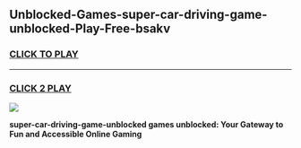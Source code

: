 
## Unblocked-Games-super-car-driving-game-unblocked-Play-Free-bsakv
<h3>
<a href="https://premium76.site?title=super-car-driving-game-unblocked&ref=22A">CLICK TO PLAY</a></h3>
<hr>

<h3>
<a href="https://premium76.site?title=super-car-driving-game-unblocked&ref=22A">CLICK 2 PLAY</a>
  
</h3>

<a href="https://premium76.site?title=super-car-driving-game-unblocked&ref=22A"><img src="https://clearcache.store/games.png"></a>


**super-car-driving-game-unblocked games unblocked: Your Gateway to Fun and Accessible Online Gaming**
